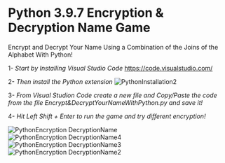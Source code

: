 # Python 3.9.7 Encryption & Decryption Name Game

Encrypt and Decrypt Your Name Using a Combination of the Joins of the Alphabet With Python!

1- *Start by Installing Visual Studio Code* 
https://code.visualstudio.com/

2- *Then install the Python extension*
![PythonInstallation2](https://user-images.githubusercontent.com/55941045/138540105-3f652706-a6ff-4fa1-844d-0cef54604e3e.png)

3- *From VIsual Studion Code create a new file and Copy/Paste the code from the file Encrypt&DecryptYourNameWithPython.py and save it!*

4- *Hit Left Shift + Enter to run the game and try different encryption!*

![PythonEncryption DecryptionName](https://user-images.githubusercontent.com/55941045/138598884-70ad4c54-94f5-47e6-91c2-651f50a839a8.png)
![PythonEncryption DecryptionName4](https://user-images.githubusercontent.com/55941045/138598888-58a8b61c-8698-4cfa-9b8a-e293a75e10da.png)
![PythonEncryption DecryptionName3](https://user-images.githubusercontent.com/55941045/138598998-dee30d5f-8db5-4952-b0c5-a08afd099bb7.png)
![PythonEncryption DecryptionName2](https://user-images.githubusercontent.com/55941045/138598892-6bbe4c34-de54-4a41-bb72-9d89f8cbe3df.png)
